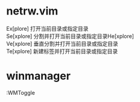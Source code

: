 # netrw.vim
Ex[plore]   打开当前目录或指定目录  
Se[xplore]  分割并打开当前目录或指定目录He[xplore]  
Ve[xplore]  垂直分割并打开当前目录或指定目录  
Te[xplore]  新建标签并打开当前目录或指定目录  

# winmanager
:WMToggle  

